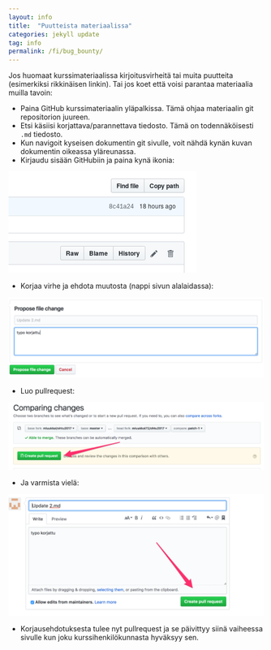 ```yaml
---
layout: info
title:  "Puutteista materiaalissa"
categories: jekyll update
tag: info
permalink: /fi/bug_bounty/
---
```


Jos huomaat kurssimateriaalissa kirjoitusvirheitä tai muita puutteita (esimerkiksi rikkinäisen linkin). Tai jos koet että voisi parantaa materiaalia muilla tavoin:

* Paina GitHub kurssimateriaalin yläpalkissa. Tämä ohjaa materiaalin git repositorion juureen.
* Etsi käsiisi korjattava/parannettava tiedosto. Tämä on todennäköisesti `.md` tiedosto.
* Kun navigoit kyseisen dokumentin git sivulle, voit nähdä kynän kuvan dokumentin oikeassa yläreunassa.
* Kirjaudu sisään GitHubiin ja paina kynä ikonia:

![](../../assets/kyna.png)

* Korjaa virhe ja ehdota muutosta (nappi sivun alalaidassa):

![](../../assets/propose.png)

* Luo pullrequest:

![](../../assets/pr.png)

* Ja varmista vielä:

![](../../assets/confirm.png)

* Korjausehdotuksesta tulee nyt pullrequest ja se päivittyy siinä vaiheessa sivulle kun joku kurssihenkilökunnasta hyväksyy sen.
